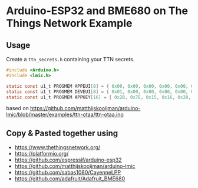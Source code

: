# Arduino-ESP32 and BME680 on The Things Network Example

## Usage

Create a `ttn_secrets.h` containing your TTN secrets.

``` C
#include <Arduino.h>
#include <lmic.h>

static const u1_t PROGMEM APPEUI[8] = { 0x00, 0x00, 0x00, 0x00, 0x00, 0x00, 0x00, 0x00 };
static const u1_t PROGMEM DEVEUI[8] = { 0x01, 0x00, 0x00, 0x00, 0x00, 0x00, 0x00, 0x00 };
static const u1_t PROGMEM APPKEY[16] = { 0x2B, 0x7E, 0x15, 0x16, 0x28, 0xAE, 0xD2, 0xA6, 0xAB, 0xF7, 0x15, 0x88, 0x09, 0xCF, 0x4F, 0x3C };
```
based on https://github.com/matthijskooijman/arduino-lmic/blob/master/examples/ttn-otaa/ttn-otaa.ino

## Copy & Pasted together using
- https://www.thethingsnetwork.org/
- https://platformio.org/
- https://github.com/espressif/arduino-esp32
- https://github.com/matthijskooijman/arduino-lmic
- https://github.com/sabas1080/CayenneLPP
- https://github.com/adafruit/Adafruit_BME680
